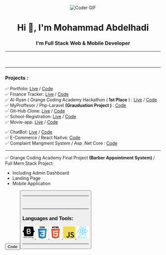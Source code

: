 <p align="center">
<!--   <img src="https://media2.giphy.com/media/qgQUggAC3Pfv687qPC/giphy.gif" alt="Coder GIF" width="100%" height="400"> -->
  <img src="https://media2.giphy.com/media/qgQUggAC3Pfv687qPC/giphy.gif" alt="Coder GIF" width="100%" height="400">
  
  
</p>

<h1 align="center">Hi 👋, I'm Mohammad Abdelhadi</h1>
<h3 align="center">I'm Full Stack Web & Mobile Developer </h3>
<hr>
<h4 align="center" I hold a Bachelor's degree in computer Science  </h4>
<h4 align="center" How to reach me :  mohammad.b.abdelhadi@gmail.com </h4>
<br>
<hr> 
<h3 align="left">Projects : </h3>
✅  Portfolio: <a href="https://mohammad-abdelhadi.github.io/portfolio/">Live</a> /
<a href="https://github.com/Mohammad-Abdelhadi/portfolio">Code</a> <br>
✅  Finance Tracker: <a href="https://adorable-bombolone-68675d.netlify.app/
">Live</a> /
<a href="https://github.com/Mohammad-Abdelhadi/FinanceTracker/">Code</a> 
<br>
✅  Al-Ryan ( Orange Coding Academy Hackathon (<b> 1st Place</b> ) : <a href="https://mohammad-abdelhadi.github.io/Last-Edit-AlRyan/">Live</a> /
<a href="https://github.com/Mohammad-Abdelhadi/Last-Edit-AlRyan
">Code</a>
 <br>
  ✅ MyProffesor / Php-Laravel <b> (Grauduation Project ) </b>:
<a href="https://github.com/Mohammad-Abdelhadi/Myprofessor">Code</a>


 <br>
 ✅ Git-Hub Clone: <a href="https://mohammad-abdelhadi.github.io/Git-hub/">Live</a> /
<a href="https://github.com/Mohammad-Abdelhadi/Git-hub
">Code</a>
 <br>
   ✅ School-Registration: <a href="https://ubiquitous-frangollo-53ba38.netlify.app">Live</a> /
<a href="https://github.com/AlaAlmuhsen/School-Regestration-Platform">Code</a>
 <br>
   ✅ Movie-app: <a href="https://movieapplication2.netlify.app/">Live</a> /
<a href="https://github.com/Mohammad-Abdelhadi/reactproject">Code</a>
 <br>

 ✅ ChatBot: <a href="https://github.com/Mohammad-Abdelhadi/Chatbot">Live</a> /
<a href="https://github.com/Mohammad-Abdelhadi/Chatbot">Code</a>
 <br>
 ✅ E-Commerce / React Naitve: 
<a href="https://github.com/Mohammad-Abdelhadi/e-commerce">Code</a>
 <br>
  ✅ Complaint Mangment System  / Asp .Net Core : 
<a href="https://github.com/Mohammad-Abdelhadi/ComplaintAppApiCoreMvc">Code</a>
 <br>
 <hr>
 ✅ Orange Coding Academy Final Project <b>(Barber Appointment System) </b> / Full Mern Stack Project: 
  <br>

 - Including Admin Dashboard
 - Landing Page
 - Mobile Application


<a href="https://github.com/Mohammad-Abdelhadi/Codind-academy-ojo-Masterpiece_Co4-2023">
<button style="backgroundcolor:"black";color:"white">Code <button/>
</a>
   <hr>

 <br>


<hr>
<h3 align="left">Languages and Tools:</h3>
<p align="left"> <a href="https://getbootstrap.com" target="_blank" rel="noreferrer"> <img src="https://raw.githubusercontent.com/devicons/devicon/master/icons/bootstrap/bootstrap-plain-wordmark.svg" alt="bootstrap" width="40" height="40"/> </a> <a href="https://www.w3schools.com/css/" target="_blank" rel="noreferrer"> <img src="https://raw.githubusercontent.com/devicons/devicon/master/icons/css3/css3-original-wordmark.svg" alt="css3" width="40" height="40"/> </a> <a href="https://www.w3.org/html/" target="_blank" rel="noreferrer"> <img src="https://raw.githubusercontent.com/devicons/devicon/master/icons/html5/html5-original-wordmark.svg" alt="html5" width="40" height="40"/> </a> <a href="https://developer.mozilla.org/en-US/docs/Web/JavaScript" target="_blank" rel="noreferrer"> <img src="https://raw.githubusercontent.com/devicons/devicon/master/icons/javascript/javascript-original.svg" alt="javascript" width="40" height="40"/> </a> <a href="https://reactjs.org/" target="_blank" rel="noreferrer"> <img src="https://raw.githubusercontent.com/devicons/devicon/master/icons/react/react-original-wordmark.svg" alt="react" width="40" height="40"/> </a> </p>

<hr> 

